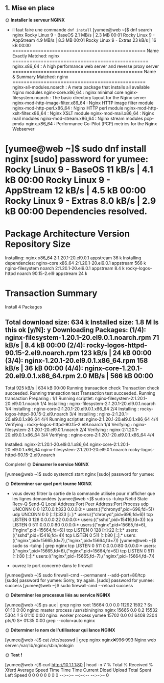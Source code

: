 ## 1. Mise en place
🌞 **Installer le serveur NGINX**

- il faut faire une commande `dnf install`
  [yumee@web ~]$ dnf search nginx
Rocky Linux 9 - BaseOS                                                                      2.1 MB/s | 2.3 MB     00:01
Rocky Linux 9 - AppStream                                                                   4.9 MB/s | 8.3 MB     00:01
Rocky Linux 9 - Extras                                                                       23 kB/s |  16 kB     00:00
=============================================== Name Exactly Matched: nginx ================================================
nginx.x86_64 : A high performance web server and reverse proxy server
============================================== Name & Summary Matched: nginx ===============================================
nginx-all-modules.noarch : A meta package that installs all available Nginx modules
nginx-core.x86_64 : nginx minimal core
nginx-filesystem.noarch : The basic directory layout for the Nginx server
nginx-mod-http-image-filter.x86_64 : Nginx HTTP image filter module
nginx-mod-http-perl.x86_64 : Nginx HTTP perl module
nginx-mod-http-xslt-filter.x86_64 : Nginx XSLT module
nginx-mod-mail.x86_64 : Nginx mail modules
nginx-mod-stream.x86_64 : Nginx stream modules
pcp-pmda-nginx.x86_64 : Performance Co-Pilot (PCP) metrics for the Nginx Webserver

[yumee@web ~]$ sudo dnf install nginx
[sudo] password for yumee:
Rocky Linux 9 - BaseOS                                                                       11 kB/s | 4.1 kB     00:00
Rocky Linux 9 - AppStream                                                                    12 kB/s | 4.5 kB     00:00
Rocky Linux 9 - Extras                                                                      8.0 kB/s | 2.9 kB     00:00
Dependencies resolved.
============================================================================================================================
 Package                          Architecture          Version                              Repository                Size
============================================================================================================================
Installing:
 nginx                            x86_64                2:1.20.1-20.el9.0.1                  appstream                 36 k
Installing dependencies:
 nginx-core                       x86_64                2:1.20.1-20.el9.0.1                  appstream                566 k
 nginx-filesystem                 noarch                2:1.20.1-20.el9.0.1                  appstream                8.4 k
 rocky-logos-httpd                noarch                90.15-2.el9                          appstream                 24 k

Transaction Summary
============================================================================================================================
Install  4 Packages

Total download size: 634 k
Installed size: 1.8 M
Is this ok [y/N]: y
Downloading Packages:
(1/4): nginx-filesystem-1.20.1-20.el9.0.1.noarch.rpm                                         71 kB/s | 8.4 kB     00:00
(2/4): rocky-logos-httpd-90.15-2.el9.noarch.rpm                                             123 kB/s |  24 kB     00:00
(3/4): nginx-1.20.1-20.el9.0.1.x86_64.rpm                                                   158 kB/s |  36 kB     00:00
(4/4): nginx-core-1.20.1-20.el9.0.1.x86_64.rpm                                              2.0 MB/s | 566 kB     00:00
----------------------------------------------------------------------------------------------------------------------------
Total                                                                                       925 kB/s | 634 kB     00:00
Running transaction check
Transaction check succeeded.
Running transaction test
Transaction test succeeded.
Running transaction
  Preparing        :                                                                                                    1/1
  Running scriptlet: nginx-filesystem-2:1.20.1-20.el9.0.1.noarch                                                        1/4
  Installing       : nginx-filesystem-2:1.20.1-20.el9.0.1.noarch                                                        1/4
  Installing       : nginx-core-2:1.20.1-20.el9.0.1.x86_64                                                              2/4
  Installing       : rocky-logos-httpd-90.15-2.el9.noarch                                                               3/4
  Installing       : nginx-2:1.20.1-20.el9.0.1.x86_64                                                                   4/4
  Running scriptlet: nginx-2:1.20.1-20.el9.0.1.x86_64                                                                   4/4
  Verifying        : rocky-logos-httpd-90.15-2.el9.noarch                                                               1/4
  Verifying        : nginx-filesystem-2:1.20.1-20.el9.0.1.noarch                                                        2/4
  Verifying        : nginx-2:1.20.1-20.el9.0.1.x86_64                                                                   3/4
  Verifying        : nginx-core-2:1.20.1-20.el9.0.1.x86_64                                                              4/4

Installed:
  nginx-2:1.20.1-20.el9.0.1.x86_64      nginx-core-2:1.20.1-20.el9.0.1.x86_64  nginx-filesystem-2:1.20.1-20.el9.0.1.noarch
  rocky-logos-httpd-90.15-2.el9.noarch

Complete!
🌞 **Démarrer le service NGINX**

[yumee@web ~]$ sudo systemctl start nginx
[sudo] password for yumee:

🌞 **Déterminer sur quel port tourne NGINX**

- vous devez filtrer la sortie de la commande utilisée pour n'afficher que les lignes demandées
[yumee@web ~]$ sudo ss -tulnp
Netid State  Recv-Q Send-Q Local Address:Port  Peer Address:Port Process
udp   UNCONN 0      0          127.0.0.1:323        0.0.0.0:*     users:(("chronyd",pid=696,fd=5))
udp   UNCONN 0      0              [::1]:323           [::]:*     users:(("chronyd",pid=696,fd=6))
tcp   LISTEN 0      128          0.0.0.0:22         0.0.0.0:*     users:(("sshd",pid=15416,fd=3))
tcp   LISTEN 0      511          0.0.0.0:80         0.0.0.0:*     users:(("nginx",pid=15665,fd=6),("nginx",pid=15664,fd=6))
tcp   LISTEN 0      128             [::]:22            [::]:*     users:(("sshd",pid=15416,fd=4))
tcp   LISTEN 0      511             [::]:80            [::]:*     users:(("nginx",pid=15665,fd=7),("nginx",pid=15664,fd=7))
[yumee@web ~]$ sudo ss -tulnp | grep nginx
tcp   LISTEN 0      511          0.0.0.0:80        0.0.0.0:*    users:(("nginx",pid=15665,fd=6),("nginx",pid=15664,fd=6))
tcp   LISTEN 0      511             [::]:80           [::]:*    users:(("nginx",pid=15665,fd=7),("nginx",pid=15664,fd=7))

- ouvrez le port concerné dans le firewall
  
[yumee@web ~]$ sudo firewall-cmd --permanent --add-port=80/tcp
[sudo] password for yumee:
Sorry, try again.
[sudo] password for yumee:
success
[yumee@web ~]$ sudo firewall-cmd --reload
success



🌞 **Déterminer les processus liés au service NGINX**

[yumee@web ~]$ ps aux | grep nginx
root       15664  0.0  0.0  11292  1592 ?        Ss   01:10   0:00 nginx: master process /usr/sbin/nginx
nginx      15665  0.0  0.2  15532  5304 ?        S    01:10   0:00 nginx: worker process
yumee      15702  0.0  0.1   6408  2304 pts/0    S+   01:35   0:00 grep --color=auto nginx

🌞 **Déterminer le nom de l'utilisateur qui lance NGINX**

[yumee@web ~]$ cat /etc/passwd | grep nginx
nginx:x:996:993:Nginx web server:/var/lib/nginx:/sbin/nologin

🌞 **Test !**

[yumee@web ~]$ curl http://10.1.1.1:80 | head -n 7
  % Total    % Received % Xferd  Average Speed   Time    Time     Time  Current
                                 Dload  Upload   Total   Spent    Left  Speed
  0     0    0     0    0     0      0      0 --:--:-- --:--:-- --:--:--     0<!doctype html>
<html>
  <head>
    <meta charset='utf-8'>
    <meta name='viewport' content='width=device-width, initial-scale=1'>
    <title>HTTP Server Test Page powered by: Rocky Linux</title>
    <style type="text/css">
100  7620  100  7620    0     0   531k      0 --:--:-- --:--:-- --:--:--  572k

## 2. Analyser la conf de NGINX

🌞 **Déterminer le path du fichier de configuration de NGINX**

- faites un `ls -al <PATH_VERS_LE_FICHIER>` pour le compte-rendu
- la conf c'est dans `/etc/` normalement, comme toujours !

🌞 **Trouver dans le fichier de conf**

- les lignes qui permettent de faire tourner un site web d'accueil (la page moche que vous avez vu avec votre navigateur)
  - ce que vous cherchez, c'est un bloc `server { }` dans le fichier de conf
  - vous ferez un `cat <FICHIER> | grep <TEXTE> -A X` pour me montrer les lignes concernées dans le compte-rendu
    - l'option `-A X` permet d'afficher aussi les `X` lignes après chaque ligne trouvée par `grep`
- une ligne qui commence par `include`
  - cette ligne permet d'inclure d'autres fichiers
  - bah ouais, on stocke pas toute la conf dans un seul fichier, sinon ça serait le bordel
  - encore un `cat <FICHIER> | grep <TEXTE>` pour ne montrer que cette ligne
- la ligne qui indique à NGINX qu'il doit s'exécuter en tant qu'un utilisateur spécifique

## 3. Déployer un nouveau site web

🌞 **Créer un site web**

- bon on est pas en cours de design ici, alors on va faire simplissime
- créer un sous-dossier dans `/var/www/`
  - par convention, on stocke les sites web dans `/var/www/`
  - votre dossier doit porter le nom `tp1_parc`
- dans ce dossier `/var/www/tp1_parc`, créez un fichier `index.html`
  - il doit contenir `<h1>MEOW mon premier serveur web</h1>`

🌞 **Gérer les permissions**

- tout le contenu du dossier  `/var/www/tp1_parc` doit appartenir à l'utilisateur qui lance NGINX

🌞 **Adapter la conf NGINX**

- dans le fichier de conf principal
  - vous supprimerez le bloc `server {}` repéré plus tôt pour que NGINX ne serve plus le site par défaut (parce que ça sert à rien le site par défaut)
  - redémarrez NGINX pour que les changements prennent effet
- créez un nouveau fichier de conf
  - il doit être nommé correctement
  - il doit être placé dans le bon dossier
  - c'est quoi un "nom correct" et "le bon dossier" ?
    - bah vous avez repéré dans la partie d'avant les fichiers qui sont inclus par le fichier de conf principal non ?
    - créez votre fichier en conséquence
  - redémarrez NGINX pour que les changements prennent effet
  - le contenu doit être le suivant :
    - il écoute sur un port que vous aurez déterminé aléatoirement avec `echo $RANDOM`
      - n'oubliez pas d'ouvrir ce port dans le firewall, et fermer l'ancien
    - il définit que le site web est stocké dans /var/www/tp1_parc

```nginx
server {
  # le port choisi devra être obtenu avec un 'echo $RANDOM' là encore
  listen <PORT>;

  root /var/www/tp1_parc;
}
```

🌞 **Visitez votre super site web**

- toujours avec une commande `curl` depuis votre PC (ou un navigateur)

